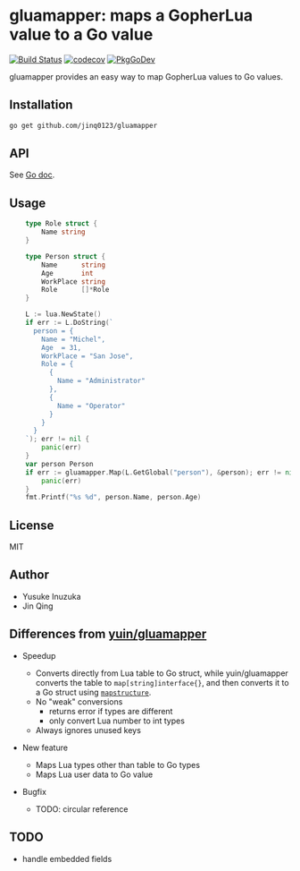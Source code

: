 # gluamapper: maps a GopherLua value to a Go value

[![Build Status](https://travis-ci.org/jinq0123/gluamapper.svg)](https://travis-ci.org/jinq0123/gluamapper)
[![codecov](https://codecov.io/gh/jinq0123/gluamapper/branch/master/graph/badge.svg?token=190O5EPVTH)](https://codecov.io/gh/jinq0123/gluamapper)
[![PkgGoDev](https://pkg.go.dev/badge/github.com/jinq0123/gluamapper)](https://pkg.go.dev/github.com/jinq0123/gluamapper)

gluamapper provides an easy way to map GopherLua values to Go values.

## Installation

```bash
go get github.com/jinq0123/gluamapper
```

## API
See [Go doc](https://pkg.go.dev/github.com/jinq0123/gluamapper).

## Usage

```go
    type Role struct {
        Name string
    }

    type Person struct {
        Name      string
        Age       int
        WorkPlace string
        Role      []*Role
    }

    L := lua.NewState()
    if err := L.DoString(`
      person = {
        Name = "Michel",
        Age  = 31,
        WorkPlace = "San Jose",
        Role = {
          {
            Name = "Administrator"
          },
          {
            Name = "Operator"
          }
        }
      }
    `); err != nil {
        panic(err)
    }
    var person Person
    if err := gluamapper.Map(L.GetGlobal("person"), &person); err != nil {
        panic(err)
    }
    fmt.Printf("%s %d", person.Name, person.Age)
```

## License
MIT

## Author
* Yusuke Inuzuka
* Jin Qing

## Differences from [yuin/gluamapper](https://github.com/yuin/gluamapper)

+ Speedup
	* Converts directly from Lua table to Go struct, while yuin/gluamapper
		converts the table to `map[string]interface{}`,
		and then converts it to a Go struct using [`mapstructure`](https://github.com/mitchellh/mapstructure/).
	* No "weak" conversions
		+ returns error if types are different
		+ only convert Lua number to int types
	* Always ignores unused keys

+ New feature
	* Maps Lua types other than table to Go types
	* Maps Lua user data to Go value

+ Bugfix
	* TODO: circular reference

## TODO
* handle embedded fields
